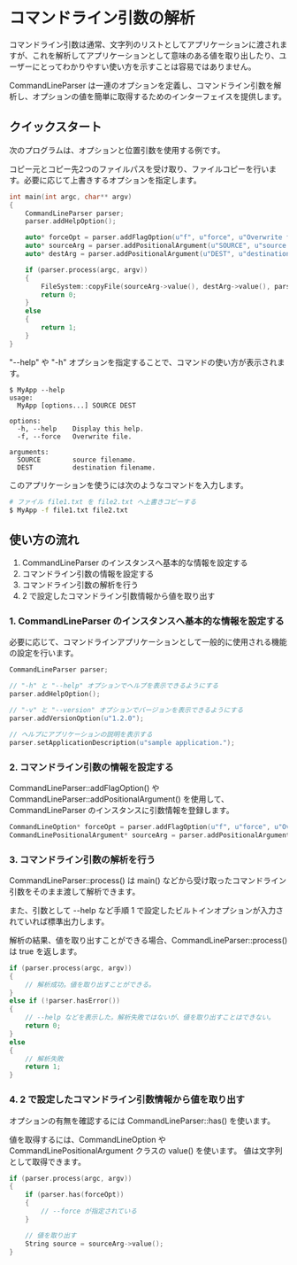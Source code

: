 コマンドライン引数の解析
==========

コマンドライン引数は通常、文字列のリストとしてアプリケーションに渡されますが、これを解析してアプリケーションとして意味のある値を取り出したり、ユーザーにとってわかりやすい使い方を示すことは容易ではありません。

CommandLineParser は一連のオプションを定義し、コマンドライン引数を解析し、オプションの値を簡単に取得するためのインターフェイスを提供します。


クイックスタート
----------
次のプログラムは、オプションと位置引数を使用する例です。

コピー元とコピー先2つのファイルパスを受け取り、ファイルコピーを行います。必要に応じて上書きするオプションを指定します。

```cpp
int main(int argc, char** argv)
{
    CommandLineParser parser;
    parser.addHelpOption();

    auto* forceOpt = parser.addFlagOption(u"f", u"force", u"Overwrite file.");
    auto* sourceArg = parser.addPositionalArgument(u"SOURCE", u"source filename.");
    auto* destArg = parser.addPositionalArgument(u"DEST", u"destination filename.");

    if (parser.process(argc, argv))
    {
        FileSystem::copyFile(sourceArg->value(), destArg->value(), parser.has(forceOpt));
        return 0;
    }
    else
    {
        return 1;
    }
}
```

"--help" や "-h" オプションを指定することで、コマンドの使い方が表示されます。

```
$ MyApp --help
usage:
  MyApp [options...] SOURCE DEST

options:
  -h, --help    Display this help.
  -f, --force   Overwrite file.

arguments:
  SOURCE        source filename.
  DEST          destination filename.
```

このアプリケーションを使うには次のようなコマンドを入力します。

```bash
# ファイル file1.txt を file2.txt へ上書きコピーする
$ MyApp -f file1.txt file2.txt
```

使い方の流れ
----------

1. CommandLineParser のインスタンスへ基本的な情報を設定する
2. コマンドライン引数の情報を設定する
3. コマンドライン引数の解析を行う
4. 2 で設定したコマンドライン引数情報から値を取り出す

### 1. CommandLineParser のインスタンスへ基本的な情報を設定する

必要に応じて、コマンドラインアプリケーションとして一般的に使用される機能の設定を行います。

```cpp
CommandLineParser parser;

// "-h" と "--help" オプションでヘルプを表示できるようにする
parser.addHelpOption();

// "-v" と "--version" オプションでバージョンを表示できるようにする
parser.addVersionOption(u"1.2.0");

// ヘルプにアプリケーションの説明を表示する
parser.setApplicationDescription(u"sample application.");
```

### 2. コマンドライン引数の情報を設定する

CommandLineParser::addFlagOption() や CommandLineParser::addPositionalArgument() を使用して、CommandLineParser のインスタンスに引数情報を登録します。

```cpp
CommandLineOption* forceOpt = parser.addFlagOption(u"f", u"force", u"Overwrite file.");
CommandLinePositionalArgument* sourceArg = parser.addPositionalArgument(u"SOURCE", u"source filename.");
```

### 3. コマンドライン引数の解析を行う

CommandLineParser::process() は main() などから受け取ったコマンドライン引数をそのまま渡して解析できます。

また、引数として --help など手順 1 で設定したビルトインオプションが入力されていれば標準出力します。

解析の結果、値を取り出すことができる場合、CommandLineParser::process() は true を返します。

```cpp
if (parser.process(argc, argv))
{
    // 解析成功。値を取り出すことができる。
}
else if (!parser.hasError())
{
    // --help などを表示した。解析失敗ではないが、値を取り出すことはできない。
    return 0;
}
else
{
    // 解析失敗
    return 1;
}
```


### 4. 2 で設定したコマンドライン引数情報から値を取り出す

オプションの有無を確認するには CommandLineParser::has() を使います。

値を取得するには、CommandLineOption や CommandLinePositionalArgument クラスの value() を使います。
値は文字列として取得できます。

```cpp
if (parser.process(argc, argv))
{
    if (parser.has(forceOpt))
    {
        // --force が指定されている
    }

    // 値を取り出す
    String source = sourceArg->value();
}
```
